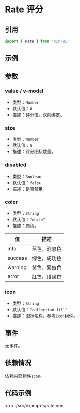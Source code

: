 # Rate 评分

## 引用
```js
import { Rate } from 'xin-ui'
```

## 示例
<example-rate/>

## 参数

### value / v-model

* 类型：`Number`
* 默认值：`0`
* 描述：评分值，双向绑定。

### size

* 类型：`Number`
* 默认值：`5`
* 描述：评分图标数量。

### disabled

* 类型：`Boolean`
* 默认值：`false`
* 描述：是否禁用。

### color

* 类型：`String`
* 默认值：`"white"`
* 描述：颜色。

| 值 | 描述 |
| - | - |
| info | 蓝色，消息色 |
| success | 绿色，成功色 |
| warning | 黄色，警告色 |
| error | 红色，错误色 |

### icon

* 类型：`String`
* 默认值：`"collection-fill"`
* 描述：图标名称，参考`Icon`组件。

## 事件

无事件。

## 依赖情况

依赖内部组件`Icon`。

## 代码示例
<<< ./src/examples/rate.vue






